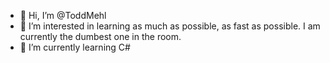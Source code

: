 - 👋 Hi, I’m @ToddMehl
- 👀 I’m interested in learning as much as possible, as fast as possible.  I am currently the dumbest one in the room.
- 🌱 I’m currently learning C#


<!---
ToddMehl/ToddMehl is a ✨ special ✨ repository because its `README.md` (this file) appears on your GitHub profile.
You can click the Preview link to take a look at your changes.
--->
